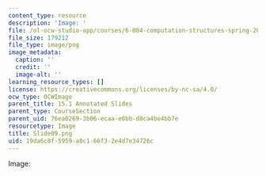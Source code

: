 ```yaml
---
content_type: resource
description: 'Image: '
file: /ol-ocw-studio-app/courses/6-004-computation-structures-spring-2017/19da6c8f5959a8c166f32e4d7e34726c_Slide09.png
file_size: 179212
file_type: image/png
image_metadata:
  caption: ''
  credit: ''
  image-alt: ''
learning_resource_types: []
license: https://creativecommons.org/licenses/by-nc-sa/4.0/
ocw_type: OCWImage
parent_title: 15.1 Annotated Slides
parent_type: CourseSection
parent_uid: 76ea0269-3b06-ecaa-e0bb-d8ca4be4bb7e
resourcetype: Image
title: Slide09.png
uid: 19da6c8f-5959-a8c1-66f3-2e4d7e34726c
---
```

Image: 